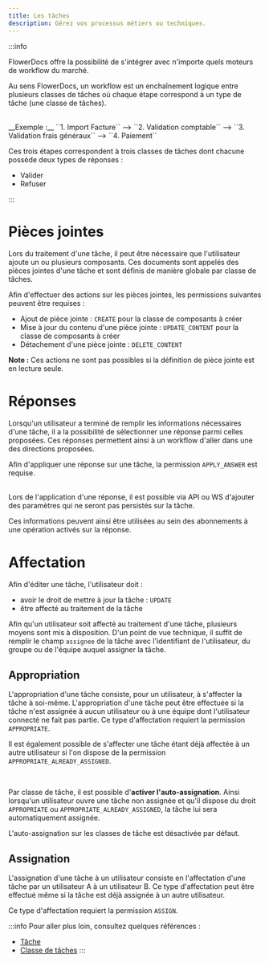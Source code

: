 ```yaml
---
title: Les tâches
description: Gérez vos processus métiers ou techniques.
---
```


:::info

FlowerDocs offre la possibilité de s'intégrer avec n'importe quels moteurs de workflow du marché.

Au sens FlowerDocs, un workflow est un enchaînement logique entre plusieurs classes de tâches où chaque étape correspond à un type de tâche (une classe de tâches).

<br/>
__Exemple :__ ``1. Import Facture`` --> ``2. Validation comptable`` --> ``3. Validation frais généraux`` --> ``4. Paiement``

Ces trois étapes correspondent à trois classes de tâches dont chacune possède deux types de réponses : 

* Valider
* Refuser

:::


# Pièces jointes

Lors du traitement d'une tâche, il peut être nécessaire que l'utilisateur ajoute un ou plusieurs composants.
Ces documents sont appelés des pièces jointes d'une tâche et sont définis de manière globale par classe de tâches. 

Afin d'effectuer des actions sur les pièces jointes, les permissions suivantes peuvent être requises : 

* Ajout de pièce jointe : `CREATE` pour la classe de composants à créer
* Mise à jour du contenu d'une pièce jointe : `UPDATE_CONTENT` pour la classe de composants à créer
* Détachement d'une pièce jointe : `DELETE_CONTENT`

__Note :__ Ces actions ne sont pas possibles si la définition de pièce jointe est en lecture seule. 
 
# Réponses

Lorsqu'un utilisateur a terminé de remplir les informations nécessaires d'une tâche, il a la possibilité de sélectionner une réponse parmi celles proposées.
Ces réponses permettent ainsi à un workflow d'aller dans une des directions proposées.

Afin d'appliquer une réponse sur une tâche, la permission ``APPLY_ANSWER`` est requise.

<br/>
Lors de l'application d'une réponse, il est possible via API ou WS d'ajouter des paramètres qui ne seront pas persistés sur la tâche. 

Ces informations peuvent ainsi être utilisées au sein des abonnements à une opération activés sur la réponse.

# Affectation

Afin d'éditer une tâche, l'utilisateur doit : 

* avoir le droit de mettre à jour la tâche : `UPDATE`
* être affecté au traitement de la tâche 

Afin qu'un utilisateur soit affecté au traitement d'une tâche, plusieurs moyens sont mis à disposition. 
D'un point de vue technique, il suffit de remplir le champ ``assignee`` de la tâche avec l'identifiant de l'utilisateur, du groupe ou de l'équipe auquel assigner la tâche.

## Appropriation

L'appropriation d'une tâche consiste, pour un utilisateur, à s'affecter la tâche à soi-même. 
L'appropriation d'une tâche peut être effectuée si la tâche n'est assignée à aucun utilisateur ou à une équipe dont l'utilisateur connecté ne fait pas partie.
Ce type d'affectation requiert la permission ``APPROPRIATE``.

Il est également possible de s'affecter une tâche étant déjà affectée à un autre utilisateur si l'on dispose de la permission ``APPROPRIATE_ALREADY_ASSIGNED``.

<br/>

Par classe de tâche, il est possible d'<b>activer l'auto-assignation</b>. Ainsi lorsqu'un utilisateur ouvre une tâche non assignée et qu'il dispose du droit ``APPROPRIATE`` ou ``APPROPRIATE_ALREADY_ASSIGNED``, la tâche lui sera automatiquement assignée.

L'auto-assignation sur les classes de tâche est désactivée par défaut.

## Assignation

L'assignation d'une tâche à un utilisateur consiste en l'affectation d'une tâche par un utilisateur A à un utilisateur B.
Ce type d'affectation peut être effectué même si la tâche est déjà assignée à un autre utilisateur.

Ce type d'affectation requiert la permission ``ASSIGN``.

:::info
Pour aller plus loin, consultez quelques références : 

* [Tâche](/javadocs/domain/com/flower/docs/domain/task/Task.html)
* [Classe de tâches](/javadocs/domain/com/flower/docs/domain/taskclass/TaskClass.html)
:::